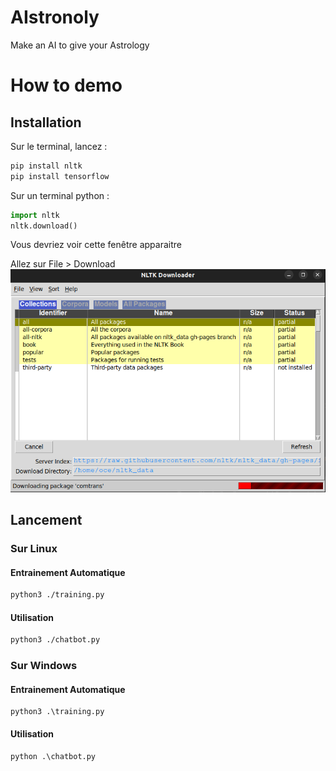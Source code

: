 # AIstronoly
Make an AI to give your Astrology 
# How to demo

 ## Installation
 Sur le terminal, lancez : 
``` bash
pip install nltk  
pip install tensorflow 
 ```

 Sur un terminal python :

```python
import nltk
nltk.download() 
```
Vous devriez voir cette fenêtre apparaitre

Allez sur File > Download
![image](./fenetre.png)

 ## Lancement

### Sur Linux
#### Entrainement Automatique
```bash
python3 ./training.py
```

#### Utilisation
```bash
python3 ./chatbot.py
```

### Sur Windows
#### Entrainement Automatique
```batch
python3 .\training.py
```

#### Utilisation
```batch
python .\chatbot.py
```


